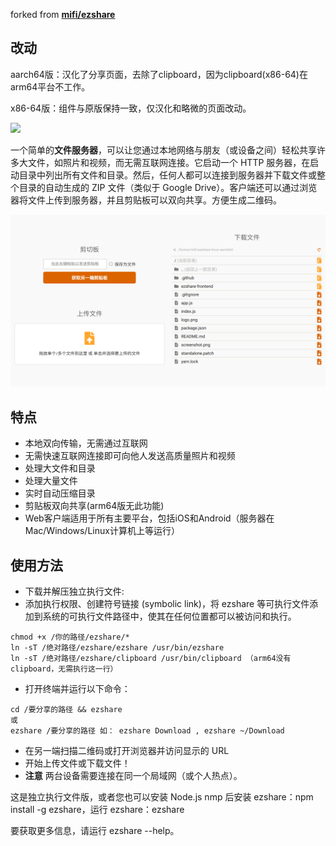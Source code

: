 
forked from **[mifi/ezshare](https://github.com/mifi/ezshare)**

## 改动
aarch64版：汉化了分享页面，去除了clipboard，因为clipboard(x86-64)在arm64平台不工作。

x86-64版：组件与原版保持一致，仅汉化和略微的页面改动。

![](logo.png)

一个简单的**文件服务器**，可以让您通过本地网络与朋友（或设备之间）轻松共享许多大文件，如照片和视频，而无需互联网连接。它启动一个 HTTP 服务器，在启动目录中列出所有文件和目录。然后，任何人都可以连接到服务器并下载文件或整个目录的自动生成的 ZIP 文件（类似于 Google Drive）。客户端还可以通过浏览器将文件上传到服务器，并且剪贴板可以双向共享。方便生成二维码。

![Demo](screenshot.png)

## 特点
- 本地双向传输，无需通过互联网
- 无需快速互联网连接即可向他人发送高质量照片和视频
- 处理大文件和目录
- 处理大量文件
- 实时自动压缩目录
- 剪贴板双向共享(arm64版无此功能)
- Web客户端适用于所有主要平台，包括iOS和Android（服务器在Mac/Windows/Linux计算机上等运行）

## 使用方法
- 下载并解压独立执行文件:
- 添加执行权限、创建符号链接 (symbolic link)，将 ezshare 等可执行文件添加到系统的可执行文件路径中，使其在任何位置都可以被访问和执行。
```
chmod +x /你的路径/ezshare/*
ln -sT /绝对路径/ezshare/ezshare /usr/bin/ezshare
ln -sT /绝对路径/ezshare/clipboard /usr/bin/clipboard （arm64没有clipboard，无需执行这一行）
```
- 打开终端并运行以下命令：
```
cd /要分享的路径 && ezshare
或
ezshare /要分享的路径 如： ezshare Download , ezshare ~/Download
```
- 在另一端扫描二维码或打开浏览器并访问显示的 URL
- 开始上传文件或下载文件！
- **注意** 两台设备需要连接在同一个局域网（或个人热点）。

这是独立执行文件版，或者您也可以安装 Node.js nmp 后安装 ezshare：npm install -g ezshare，运行 ezshare：ezshare

要获取更多信息，请运行 ezshare --help。
